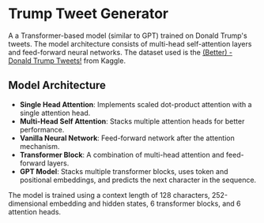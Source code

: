 # Trump Tweet Generator

A a Transformer-based model (similar to GPT) trained on Donald Trump's tweets. The model architecture consists of multi-head self-attention layers and feed-forward neural networks. The dataset used is the [(Better) - Donald Trump Tweets!](https://www.kaggle.com/datasets/kingburrito666/better-donald-trump-tweets/data) from Kaggle.

## Model Architecture

- **Single Head Attention**: Implements scaled dot-product attention with a single attention head.
- **Multi-Head Self Attention**: Stacks multiple attention heads for better performance.
- **Vanilla Neural Network**: Feed-forward network after the attention mechanism.
- **Transformer Block**: A combination of multi-head attention and feed-forward layers.
- **GPT Model**: Stacks multiple transformer blocks, uses token and positional embeddings, and predicts the next character in the sequence.

The model is trained using a context length of 128 characters, 252-dimensional embedding and hidden states, 6 transformer blocks, and 6 attention heads.